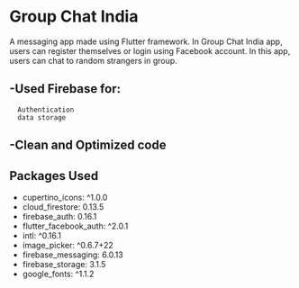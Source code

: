 # Group Chat India

A messaging app made using Flutter framework. In Group Chat India app, users can register themselves or login using Facebook account. In this app, users can chat to random strangers in group. 

## -Used Firebase for: 
      Authentication
      data storage
## -Clean and Optimized code

## Packages Used
- cupertino_icons: ^1.0.0
- cloud_firestore: 0.13.5
- firebase_auth: 0.16.1
- flutter_facebook_auth: ^2.0.1
- intl: ^0.16.1
- image_picker: ^0.6.7+22
- firebase_messaging: 6.0.13
- firebase_storage: 3.1.5
- google_fonts: ^1.1.2
  
  
